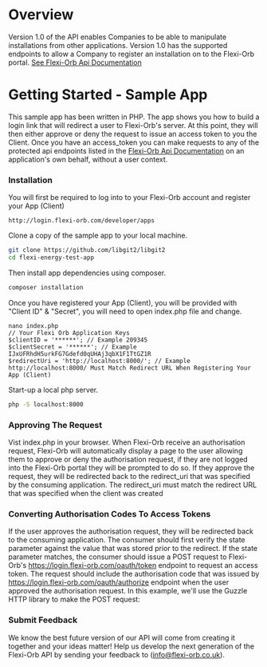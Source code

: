 # Overview
Version 1.0 of the API enables Companies to be able to manipulate installations from other applications. Version 1.0 has the supported endpoints to allow a Company to register an installation on to the Flexi-Orb portal. [See Flexi-Orb Api Documentation](https://documenter.getpostman.com/view/6382832/S1EH53Ck?version=latest)

# Getting Started - Sample App

This sample app has been written in PHP. The app shows you how to build a login link that will redirect a user to Flexi-Orb's server. At this point, they will then either approve or deny the request to issue an access token to you the Client. Once you have an access_token you can make requests to any of the protected api endpoints listed in the [Flexi-Orb Api Documentation](https://documenter.getpostman.com/view/6382832/S1EH53Ck?version=latest) on an application's own behalf, without a user context.
### Installation

You will first be required to log into to your Flexi-Orb account and register your App (Client)

```
http://login.flexi-orb.com/developer/apps
```

Clone a copy of the sample app to your local machine.

```sh
git clone https://github.com/libgit2/libgit2
cd flexi-energy-test-app
```

Then install app dependencies using composer.

```sh
composer installation
```

Once you have registered your App (Client), you will be provided with "Client ID" & "Secret", you will need to open index.php file and change.

```
nano index.php
// Your Flexi Orb Application Keys
$clientID = '******'; // Example 209345
$clientSecret = '******'; // Example IJxUFRhdH5urkFG7Gdefd0qUHAj3qbX1F1TtGZ1R
$redirectUri = 'http://localhost:8000/'; // Example http://localhost:8000/ Must Match Redirect URL When Registering Your App (Client)
```

Start-up a local php server.

```sh
php -S localhost:8000
```

### Approving The Request

Vist index.php in your  browser. When Flexi-Orb receive an authorisation request, Flexi-Orb will automatically display a page to the user allowing them to approve or deny the authorisation request, if they are not logged into the Flexi-Orb portal they will be prompted to do so. If they approve the request, they will be redirected back to the redirect_uri that was specified by the consuming application. The redirect_uri must match the redirect URL that was specified when the client was created


### Converting Authorisation Codes To Access Tokens

If the user approves the authorisation request, they will be redirected back to the consuming application. The consumer should first verify the state parameter against the value that was stored prior to the redirect. If the state parameter matches, the consumer should issue a POST request to Flexi-Orb's https://login.flexi-orb.com/oauth/token endpoint to request an access token. The request should include the authorisation code that was issued by https://login.flexi-orb.com/oauth/authorize endpoint when the user approved the authorisation request. In this example, we'll use the Guzzle HTTP library to make the POST request:

### Submit Feedback

We know the best future version of our API will come from creating it together and your ideas matter! Help us develop the next generation of the Flexi-Orb API by sending your feedback to (info@flexi-orb.co.uk).